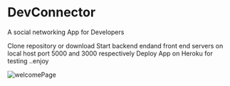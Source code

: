 # DevConnector
A social networking App for Developers

Clone repository or download 
Start backend endand front end servers on local host port 5000 and 3000 respectively 
Deploy App on Heroku for testing ..enjoy

![welcomePage](https://user-images.githubusercontent.com/37632283/59257761-7e7cc080-8c2e-11e9-99f3-0d7bae258978.PNG)


